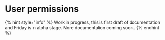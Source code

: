 # User permissions

{% hint style="info" %}
Work in progress, this is first draft of documentation and Friday is in alpha stage. More documentation coming soon..
{% endhint %}

